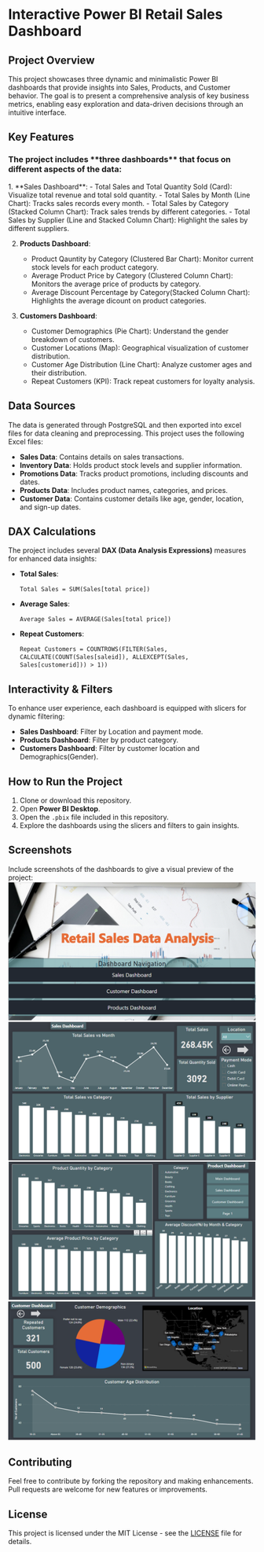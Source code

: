# <h1>Interactive Power BI Retail Sales Dashboard</h1>

## <h2>Project Overview</h2>
<p>This project showcases three dynamic and minimalistic Power BI dashboards that provide insights into Sales, Products, and Customer behavior. The goal is to present a comprehensive analysis of key business metrics, enabling easy exploration and data-driven decisions through an intuitive interface.</p>

## <h2>Key Features</h2>
<h3>The project includes **three dashboards** that focus on different aspects of the data:</h3>
1. **Sales Dashboard**:
   - Total Sales and Total Quantity Sold (Card): Visualize total revenue and total sold quantity.
   - Total Sales by Month (Line Chart): Tracks sales records every month.
   - Total Sales by Category (Stacked Column Chart): Track sales trends by different categories.
   - Total Sales by Supplier (Line and Stacked Column Chart): Highlight the sales by different suppliers.

2. **Products Dashboard**:
   - Product Qauntity by Category (Clustered Bar Chart): Monitor current stock levels for each product category.
   - Average Product Price by Category (Clustered Column Chart): Monitors the average price of products by category.
   - Average Discount Percentage by Category(Stacked Column Chart): Highlights the average dicount on product categories.

3. **Customers Dashboard**:
   - Customer Demographics (Pie Chart): Understand the gender breakdown of customers.
   - Customer Locations (Map): Geographical visualization of customer distribution.
   - Customer Age Distribution (Line Chart): Analyze customer ages and their distribution.
   - Repeat Customers (KPI): Track repeat customers for loyalty analysis.

## <h2>Data Sources</h2>
The data is generated through PostgreSQL and then exported into excel files for data cleaning and preprocessing.
This project uses the following Excel files:
- **Sales Data**: Contains details on sales transactions.
- **Inventory Data**: Holds product stock levels and supplier information.
- **Promotions Data**: Tracks product promotions, including discounts and dates.
- **Products Data**: Includes product names, categories, and prices.
- **Customer Data**: Contains customer details like age, gender, location, and sign-up dates.

## <h2>DAX Calculations</h2>
The project includes several **DAX (Data Analysis Expressions)** measures for enhanced data insights:
- **Total Sales**:
    ```DAX
    Total Sales = SUM(Sales[total price])
    ```
- **Average Sales**:
    ```DAX
    Average Sales = AVERAGE(Sales[total price])
    ```
- **Repeat Customers**:
    ```DAX
    Repeat Customers = COUNTROWS(FILTER(Sales, CALCULATE(COUNT(Sales[saleid]), ALLEXCEPT(Sales, Sales[customerid])) > 1))
    ```

## <h2>Interactivity & Filters</h2>
To enhance user experience, each dashboard is equipped with slicers for dynamic filtering:
- **Sales Dashboard**: Filter by Location and payment mode.
- **Products Dashboard**: Filter by product category.
- **Customers Dashboard**: Filter by customer location and Demographics(Gender).


## <h2>How to Run the Project</h2>
1. Clone or download this repository.
2. Open **Power BI Desktop**.
3. Open the `.pbix` file included in this repository.
4. Explore the dashboards using the slicers and filters to gain insights.

## <h2>Screenshots</h2>
Include screenshots of the dashboards to give a visual preview of the project:
![Home Page](https://github.com/dev-thememegod/Retail-Sales-Data-Analysis/blob/main/dash%201.png)
![Sales Dashboard Screenshot](https://github.com/dev-thememegod/Retail-Sales-Data-Analysis/blob/main/dash%202.png)
![Products Dashboard Screenshot](https://github.com/dev-thememegod/Retail-Sales-Data-Analysis/blob/main/dash%204.png)
![Customers Dashboard Screenshot](https://github.com/dev-thememegod/Retail-Sales-Data-Analysis/blob/main/dash%203.png)

## **Contributing**
Feel free to contribute by forking the repository and making enhancements. Pull requests are welcome for new features or improvements.

## <h2>License</h2>
This project is licensed under the MIT License - see the [LICENSE](LICENSE) file for details.

